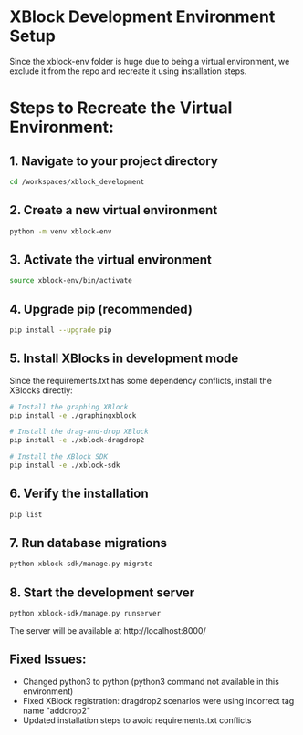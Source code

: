 # XBlock Development Environment Setup

Since the xblock-env folder is huge due to being a virtual environment, we exclude it from the repo and recreate it using installation steps.

# Steps to Recreate the Virtual Environment:

## 1. Navigate to your project directory

```bash
cd /workspaces/xblock_development
```

## 2. Create a new virtual environment

```bash
python -m venv xblock-env
```

## 3. Activate the virtual environment

```bash
source xblock-env/bin/activate
```

## 4. Upgrade pip (recommended)

```bash
pip install --upgrade pip
```

## 5. Install XBlocks in development mode
Since the requirements.txt has some dependency conflicts, install the XBlocks directly:

```bash
# Install the graphing XBlock
pip install -e ./graphingxblock

# Install the drag-and-drop XBlock
pip install -e ./xblock-dragdrop2

# Install the XBlock SDK
pip install -e ./xblock-sdk
```

## 6. Verify the installation

```bash
pip list
```

## 7. Run database migrations

```bash
python xblock-sdk/manage.py migrate
```

## 8. Start the development server

```bash
python xblock-sdk/manage.py runserver
```

The server will be available at http://localhost:8000/

## Fixed Issues:
- Changed python3 to python (python3 command not available in this environment)
- Fixed XBlock registration: dragdrop2 scenarios were using incorrect tag name "adddrop2"
- Updated installation steps to avoid requirements.txt conflicts